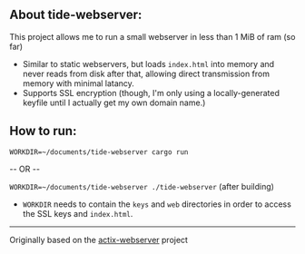 ## About tide-webserver:
This project allows me to run a small webserver in less than 1 MiB of ram (so far)
- Similar to static webservers, but loads `index.html` into memory and never reads from disk after that, allowing direct transmission from memory with minimal latancy.
- Supports SSL encryption (though, I'm only using a locally-generated keyfile until I actually get my own domain name.)

## How to run:

`WORKDIR=~/documents/tide-webserver cargo run`

-- OR --

`WORKDIR=~/documents/tide-webserver ./tide-webserver` (after building)

- `WORKDIR` needs to contain the `keys` and `web` directories in order to access the SSL keys and `index.html`.
---
Originally based on the [actix-webserver](https://github.com/carterisonline/actix-webserver) project